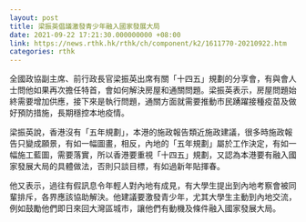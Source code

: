 ```yaml
---
layout: post
title: 梁振英倡議激發青少年融入國家發展大局
date: 2021-09-22 17:21:30.000000000 +08:00
link: https://news.rthk.hk/rthk/ch/component/k2/1611770-20210922.htm
categories: rthk
---
```


全國政協副主席、前行政長官梁振英出席有關「十四五」規劃的分享會，有與會人士問他如果再次擔任特首，會如何解決房屋和通關問題。梁振英表示，房屋問題始終需要增加供應，接下來是執行問題，通關方面就需要推動市民踴躍接種疫苗及做好預防措施，長期穩控本地疫情。

梁振英說，香港沒有「五年規劃」，本港的施政報告類近施政建議，很多時施政報告只變成願景，有如一幅圖畫，相反，內地的「五年規劃」屬於工作決定，有如一幅施工藍圖，需要落實，所以香港要重視「十四五」規劃，又認為本港要有融入國家發展大局的具體做法，否則只談目標，有如過新年貼揮春。

他又表示，過往有假訊息令年輕人對內地有成見，有大學生提出到內地考察會被同輩排斥，各界應該協助解決。他建議要激發青少年，尤其大學生主動到內地交流，例如鼓勵他們即日來回大灣區城市，讓他們有動機及條件融入國家發展大局。
